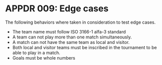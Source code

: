 # APPDR 009: Edge cases

The following behaviors where taken in consideration to test edge cases.

- The team name must follow ISO 3166-1 alfa-3 standard
- A team can not play more than one match simultaneously.
- A match can not have the same team as local and visitor.
- Both local and visitor teams must be inscribed in the tournament to be able to play in a match.
- Goals must be whole numbers
